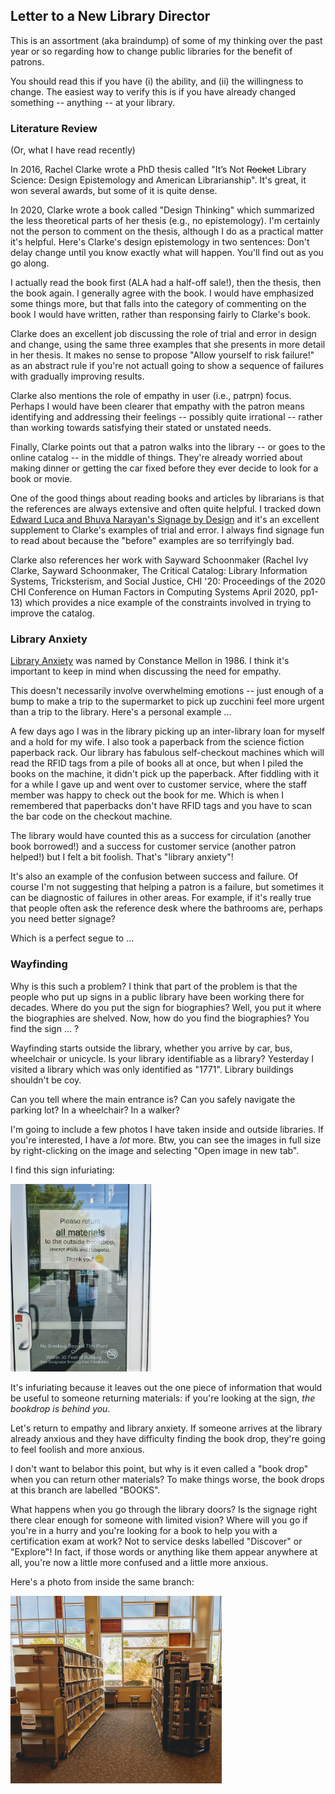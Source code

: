## Letter to a New Library Director

This is an assortment (aka braindump) of some of my thinking over the past year or so regarding how to change public libraries for the benefit of patrons.

You should read this if you have (i) the ability, and (ii) the willingness to change.  The easiest way to verify this is if you have already changed something -- anything -- at your library.

### Literature Review

(Or, what I have read recently)

In 2016, Rachel Clarke wrote a PhD thesis called "It’s Not ~~Rocket~~ Library Science:  Design Epistemology and American Librarianship".  It's great, it won several awards, but some of it is quite dense.

In 2020, Clarke wrote a book called "Design Thinking" which summarized the less theoretical parts of her thesis (e.g., no epistemology).  I'm certainly not the person to comment on the thesis, although I do as a practical matter it's helpful.  Here's Clarke's design epistemology in two sentences:  Don't delay change until you know exactly what will happen.  You'll find out as you go along.

I actually read the book first (ALA had a half-off sale!), then the thesis, then the book again.  I generally agree with the book.  I would have emphasized some things more, but that falls into the category of commenting on the book I would have written, rather than responsing fairly to Clarke's book.

Clarke does an excellent job discussing the role of trial and error in design and change, using the same three examples that she presents in more detail in her thesis.  It makes no sense to propose "Allow yourself to risk failure!" as an abstract rule if you're not actuall going to show a sequence of failures with gradually improving results.

Clarke also mentions the role of empathy in user (i.e., patrpn) focus.  Perhaps I would have been clearer that empathy with the patron means identifying and addressing their feelings -- possibly quite irrational -- rather than working towards satisfying their stated or unstated needs.

Finally, Clarke points out that a patron walks into the library -- or goes to the online catalog -- in the middle of things.  They're already worried about making dinner or getting the car fixed before they ever decide to look for a book or movie.

One of the good things about reading books and articles by librarians is that the references are always extensive and often quite helpful.  I tracked down [Edward Luca and Bhuva Narayan's Signage by Design](https://doi.org/10.3998/weave.12535642.0001.501) and it's an excellent supplement to Clarke's examples of trial and error.  I always find signage fun to read about because the "before" examples are so terrifyingly bad.

Clarke also references her work with Sayward Schoonmaker (Rachel Ivy Clarke, Sayward Schoonmaker, The Critical Catalog: Library Information Systems, Tricksterism, and Social Justice, CHI '20: Proceedings of the 2020 CHI Conference on Human Factors in Computing Systems April 2020, pp1-13) which provides a nice example of the constraints involved in trying to improve the catalog.

### Library Anxiety

[Library Anxiety](https://en.wikipedia.org/wiki/Library_anxiety) was named by Constance Mellon in 1986.  I think it's important to keep in mind when discussing the need for empathy.

This doesn't necessarily involve overwhelming emotions -- just enough of a bump to make a trip to the supermarket to pick up zucchini feel more urgent than a trip to the library.  Here's a personal example ...

A few days ago I was in the library picking up an inter-library loan for myself and a hold for my wife.  I also took a paperback from the science fiction paperback rack.  Our library has fabulous self-checkout machines which will read the RFID tags from a pile of books all at once, but when I piled the books on the machine, it didn't pick up the paperback.  After fiddling with it for a while I gave up and went over to customer service, where the staff member was happy to check out the book for me.  Which is when I remembered that paperbacks don't have RFID tags and you have to scan the bar code on the checkout machine.

The library would have counted this as a success for circulation (another book borrowed!) and a success for customer service (another patron helped!) but I felt a bit foolish.  That's "library anxiety"!

It's also an example of the confusion between success and failure.  Of course I'm not suggesting that helping a patron is a failure, but sometimes it  can be diagnostic of failures in other areas.  For example, if it's really true that people often ask the reference desk where the bathrooms are, perhaps you need better signage?

Which is a perfect segue to ...

### Wayfinding

Why is this such a problem?  I think that part of the problem is that the people who put up signs in a public library have been working there for decades.  Where do you put the sign for biographies?  Well, you put it where the biographies are shelved.  Now, how do you find the biographies?  You find the sign ... ?

Wayfinding starts outside the library, whether you arrive by car, bus, wheelchair or unicycle.  Is your library identifiable as a library?  Yesterday I visited a library which was only identified as "1771".  Library buildings shouldn't be coy.

Can you tell where the main entrance is?  Can you safely navigate the parking lot?  In a wheelchair?  In a walker?

I'm going to include a few photos I have taken inside and outside libraries.  If you're interested, I have a *lot* more.  Btw, you can see the images in full size by right-clicking on the image and selecting "Open image in new tab".

I find this sign infuriating:

<img src="images\Centennial Hills Branch bookdrop sign.jpg" alt="sign in door saying Please return all materials to the outside bookdrop (except iPads and hotspots) Thank you!" height="300" />

It's infuriating because it leaves out the one piece of information that would be useful to someone returning materials:  if you're looking at the sign, *the bookdrop is behind you*.

Let's return to empathy and library anxiety.  If someone arrives at the library already anxious and they have difficulty finding the book drop, they're going to feel foolish and more anxious.

I don't want to belabor this point, but why is it even called a "book drop" when you can return other materials?  To make things worse, the book drops at this branch are labelled "BOOKS".

What happens when you go through the library doors?  Is the signage right there clear enough for someone with limited vision?  Where will you go if you're in a hurry and you're looking for a book to help you with a certification exam at work?  Not to service desks labelled "Discover" or "Explore"!  In fact, if those words or anything like them appear anywhere at all, you're now a little more confused and a little more anxious.

Here's a photo from inside the same branch:

<img src="images\Centennial Branch LARGE PR.jpg" alt="Book shelves inside library, one labelled LARGE and the other labelled PRINT, partially obscured" height="300" />

